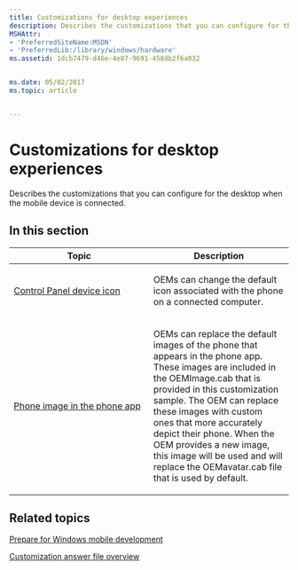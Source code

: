 ```yaml
---
title: Customizations for desktop experiences
description: Describes the customizations that you can configure for the desktop when the mobile device is connected.
MSHAttr:
- 'PreferredSiteName:MSDN'
- 'PreferredLib:/library/windows/hardware'
ms.assetid: 1dcb7479-d46e-4e07-9691-458db2f6a032


ms.date: 05/02/2017
ms.topic: article


---
```


# Customizations for desktop experiences


Describes the customizations that you can configure for the desktop when the mobile device is connected.

## In this section


<table>
<colgroup>
<col width="50%" />
<col width="50%" />
</colgroup>
<thead>
<tr class="header">
<th>Topic</th>
<th>Description</th>
</tr>
</thead>
<tbody>
<tr class="odd">
<td><p><a href="control-panel-device-icon.md" data-raw-source="[Control Panel device icon](control-panel-device-icon.md)">Control Panel device icon</a></p></td>
<td><p>OEMs can change the default icon associated with the phone on a connected computer.</p></td>
</tr>
<tr class="even">
<td><p><a href="phone-image-in-the-windows-phone-app.md" data-raw-source="[Phone image in the phone app](phone-image-in-the-windows-phone-app.md)">Phone image in the phone app</a></p></td>
<td><p>OEMs can replace the default images of the phone that appears in the phone app. These images are included in the OEMImage.cab that is provided in this customization sample. The OEM can replace these images with custom ones that more accurately depict their phone. When the OEM provides a new image, this image will be used and will replace the OEMavatar.cab file that is used by default.</p></td>
</tr>
</tbody>
</table>

## Related topics

[Prepare for Windows mobile development](https://docs.microsoft.com/en-us/windows-hardware/manufacture/mobile/preparing-for-windows-mobile-development)

[Customization answer file overview](https://docs.microsoft.com/en-us/windows-hardware/customize/mobile/mcsf/customization-answer-file)
